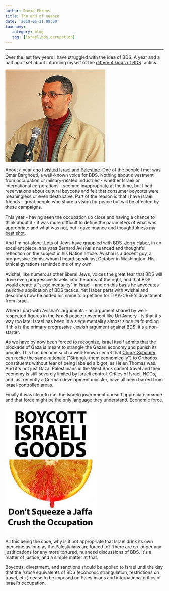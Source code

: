 ```yaml
---
author: David Ehrens
title: The end of nuance
date: '2010-06-21 08:00'
taxonomy:
   category: blog
   tag: [israel,bds,occupation]
---
```

---

Over the last few years I have struggled with the idea of BDS. A year and a half ago I set about informing myself of the [different kinds of BDS](/Zionism/applying-pressure/) tactics.

[![Omar Barghouti](barghouti.jpg "Omar Barghouti")](barghouti.jpg)

About a year ago [I visited Israel and Palestine](/Personal/palestine-visit/). One of the people I met was Omar Barghouti, a well-known voice for BDS. Nothing about divestment from occupation or military-related industries - whether Israeli or international corporations - seemed inappropriate at the time, but I had reservations about cultural boycotts and felt that consumer boycotts were meaningless or even destructive. Part of the reason is that I have Israeli friends - great people who share a vision for peace but will be affected by these campaigns.

This year - having seen the occupation up close and having a chance to think about it - it was more difficult to define the parameters of what was appropriate and what was not, but I gave nuance and thoughtfulness [my best shot](/Zionism/thoughts-bds/).

And I'm not alone. Lots of Jews have grappled with BDS. [Jerry Haber](http://themagneszionist.blogspot.com/2010/06/bernard-avishai-targeted-sanctions-yes.html), in an excellent piece, analyzes Bernard Avishai's nuanced and thoughtful reflection on the subject in his Nation article. Avishai is a decent guy, a progressive Zionist whom I heard speak last October in Washington. His ethical gyrations reminded me of my own.

Avishai, like numerous other liberal Jews, voices the great fear that BDS will drive even progressive Israelis into the arms of the right, and that BDS would create a "siege mentality" in Israel - and on this basis he advocates _selective_ application of BDS tactics. Yet Haber parts with Avishai and describes how he added his name to a petition for TIAA-CREF's divestment from Israel.

Where I part with Avishai's arguments - an argument shared by well-respected figures in the Israeli peace movement like Uri Avnery - is that it's way too late: Israel has been in a siege mentality almost since its founding. If this is the primary progressive Jewish argument against BDS, it's a non-starter.

As we have by now been forced to recognize, Israel itself admits that the blockade of Gaza is meant to strangle the Gazan economy and punish its people. This has become such a well-known secret that [Chuck Schumer can recite the same rationale](http://www.huffingtonpost.com/2010/06/11/chuck-schumer-on-gaza-str_n_609594.html) ("Strangle them economically") to Orthodox constituents without fear of being labeled a bigot, as Helen Thomas was. And it's not just Gaza. Palestinians in the West Bank cannot travel and their economy is still severely limited by Israeli control. Critics of Israel, NGOs, and just recently a German development minister, have all been barred from Israel-controlled areas.

Finally it was clear to me: the Israeli government doesn't appreciate nuance and that force might be the only language they understand. Economic force.

[![BDS Poster](poster.jpg "BDS Poster")](poster.jpg)

All this being the case, why is it not appropriate that Israel drink its own medicine as long as the Palestinians are forced to? There are no longer any justifications for any more tortured, nuanced discussions of BDS. It's a matter of justice, and a simple matter at that.

Boycotts, divestment, and sanctions should be applied to Israel until the day that the _Israeli_ equivalents of BDS (economic strangulation, restrictions on travel, etc.) cease to be imposed on Palestinians and international critics of Israel's occupation.
